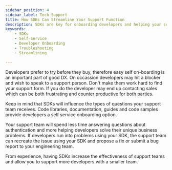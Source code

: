 ```yaml
---
sidebar_position: 4
sidebar_label: Tech Support
title: How SDKs Can Streamline Your Support Function
description: SDKs are key for onboarding developers and helping your support team focus on more complex tasks. They provide access to libraries, guides, and code samples for a self-service experience and allow your engineers to quickly troubleshoot any issues that arise. 
keywords:
    - SDKs
    - Self-Service
    - Developer Onboarding
    - Troubleshooting
    - Streamlining

---
```


Developers prefer to try before they buy, therefore easy self on-boarding is an important part of good DX. On occassion developers may hit a blocker and wish to speak to a support person. Don't make them work hard to find your support form. If you do the developer may end up contacting sales which can be both frustrating and counter productive for both parties.

Keep in mind that SDKs will influence the types of questions your support team receives. Code  libraries, documentation, guides and code samples provide developers a self service onboarding option. 

Your support team will spend less time answering questions about authentication and more helping developers solve their unique business problems. If developers run into problems using your SDK, the support team can recreate the issue using your SDK and propose a fix or submit a bug report to your engineering team.

From experience, having SDKs increase the effectiveness of support teams and allow you to support more developers with a smaller team.
